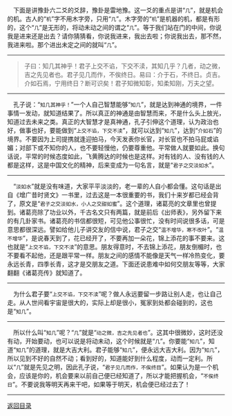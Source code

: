&emsp;下面是讲豫卦六二爻的爻辞，豫卦是雷地豫。这一爻的重点是讲“``几``”，就是机会的机。古人的“``机``”字不用木字旁，只用“``几``”。木字旁的“``机``”是机器的机，都是有形的，这个“``几``”是无形的，将动未动之间的谓之“``几``”。等于我们站在门的中间，你说我是进来还是出去？请你猜猜看，你说我进来，我出去啦；你说我出去，那不然，我进来啦。那个进出未定之间的就叫“``几``”。
___
> 子曰：知几其神乎！君子上交不谄，下交不渎，其知几乎？几者，动之微，吉之先见者也。君子见几而作，不俟终日。易曰：介于石，不终日。贞吉。介如石焉，宁用终日？断可识矣！君子知微知彰，知柔知刚，万夫之望。
___
&emsp;孔子说：“``知几其神乎！``”一个人自己智慧能够“``知几``”，就是达到神通的境界，一件事情一发动，就知道结果了。所以真正的神通是由智慧而来，不是什么头上放光，知道过去未来之类。真正的大智慧才是真神通，孔子引伸这个道理，认为政治也好，做事也好，要能做到“``上交不谄，下交不渎``”，就可以达到“``知几``”，达到“``介如石``”的境界。不要因为上司提携就逢迎拍马，今天发表你长官，对长官也不拍马屁或谄媚；对部下或不知你的人，也不要轻慢他，仍要尊重他。平常做人就要如此。换句话说，平常的时候态度如此，飞黄腾达的时候也是这样。对有钱的人、没有钱的人都是这样，这是中国文化的精神，后来变成为一句名言，就是“``君子之交淡如水``”。
___
&emsp;“``淡如水``”就是没有味道，大家平平淡淡的，老一辈的人自小都会懂。这句话是出自《增广昔时贤文》一书里，过去这是一本很重要的书，我们十来岁都已经会背了，原文是“``君子之交淡如水，小人之交甜如蜜``”。这个道理，诸葛亮的文章里也曾提到。诸葛亮除了功业以外，千古名文只有两篇，就是前后《出师表》，另外留下来的有几卦家书。诸葛亮的书信都很短，可见他公事很忙，没有时间说很多话，可是意思都很深远。譬如给他儿子讲交友的信中说，君子之交“``温不增华，寒不改叶``”。“``温不增华``”，是说春天到了，花已经开了，不要再加一朵花，锦上添花的事不要来。这也就是“``上交不谄，下交不渎``”的意思。朋友得意时，不去锦上添花，朋友倒楣时，也不要看不起他，还是跟平常一样。朋友之间的感情不能像是天气一样冷热变化，要永远长青，四季长青，这才是交朋友之道。下面还说患难中如何交朋友等等，大家翻翻《诸葛亮传》就知道了。
___
&emsp;为什么君子要“``上交不谄，下交不渎``”呢？做人永远要留一步路让别人走，也让自己走。从人世间看宇宙是很大的，实际上却是很小，冤家到处都会碰到的，这也是“``知几``”。
___
&emsp;所以什么叫“``知几``”呢？“``几``”就是“``动之微，吉之先见者也``”。这其中很微妙，这时还没有动，开始要动，也可以说是将动未动，这个时候就是“``几``”。你要能“``知几``”，知道“``知几``”的道理，就是大吉大利。君子能够“``知几``”，便永远大吉大利。因为“``知几``”，所以见到不好的自然不动；看到好的，知道能好到什么程度，动而一定利。所以“``几``”就是先见之明，因此孔子说，“``君子见几而作，不俟终目``”。如果认为是一个机会，应该是你的，机会要来以前自己便已经知道了，所以才能把握机会，“``不俟终日``”。不要说我等明天再来干吧，如果等于明天，机会便已经过去了！
___
[返回目录](../../master/README.md#目录)